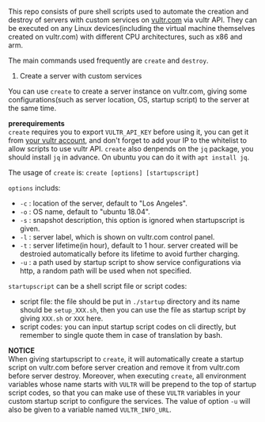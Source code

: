 This repo consists of pure shell scripts used to automate the creation and destroy of servers with custom services on [vultr.com](http://vultr.com) via vultr API. They can be executed on any Linux devices(including the virtual machine themselves created on vultr.com) with different CPU architectures, such as x86 and arm. 

The main commands used frequently are `create` and `destroy`.

1. Create a server with custom services

  You can use `create` to create a server instance on vultr.com, giving some configurations(such as server location, OS, startup script) to the server at the same time.

  **prerequirements**  
  `create` requires you to export `VULTR_API_KEY` before using it, you can get it from [your vultr account](https://my.vultr.com/settings/#settingsapi), and don't forget to add your IP to the whitelist to allow scripts to use vultr API.
  `create` also denpends on the `jq` package, you should install `jq` in advance. On ubuntu you can do it with `apt install jq`.

  The usage of `create` is: `create [options] [startupscript]`

  `options` includs:  
  - `-c` : location of the server, default to "Los Angeles".
  - `-o` : OS name, default to "ubuntu 18.04".
  - `-s` : snapshot description, this option is ignored when startupscript is given.
  - `-l` : server label, which is shown on vultr.com control panel.
  - `-t` : server lifetime(in hour), default to 1 hour. server created will be destroied automatically before its lifetime to avoid further charging.
  - `-u` : a path used by startup script to show service configurations via http, a random path will be used when not specified.

  `startupscript` can be a shell script file or script codes:  
  - script file: the file should be put in `./startup` directory and its name should be `setup_XXX.sh`, then you can use the file as startup script by giving `XXX.sh` or `XXX` here.
  - script codes:  you can input startup script codes on cli directly, but remember to single quote them in case of translation by bash.

  **NOTICE**  
  When giving startupscript to `create`, it will automatically create a startup script on vultr.com before server creation and remove it from vultr.com before server destroy.
  Moreover, when executing `create`, all environment variables whose name starts with `VULTR` will be prepend to the top of startup script codes, so that you can make use of these `VULTR` variables in your custom startup script to configure the services. The value of option `-u` will also be given to a variable named `VULTR_INFO_URL`.
